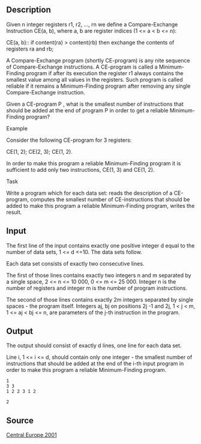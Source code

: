 <h2>Description</h2><p>Given n integer registers r1, r2, ..., rn we define a Compare-Exchange Instruction CE(a, b), where a, b are register indices (1 &lt;= a &lt; b &lt;= n):
</p>
CE(a, b)::
if content(ra) &gt; content(rb) then
exchange the contents of registers ra and rb;

A Compare-Exchange program (shortly CE-program) is any nite sequence of Compare-Exchange instructions. A CE-program is called a Minimum-Finding program if after its execution the register r1 always contains the smallest value among all values in the registers. Such program is called reliable if it remains a Minimum-Finding program after removing any single Compare-Exchange instruction.

Given a CE-program P , what is the smallest number of instructions that should be added at the end of program P in order to get a reliable Minimum-Finding program?


Example

Consider the following CE-program for 3 registers:

CE(1, 2); CE(2, 3); CE(1, 2).

In order to make this program a reliable Minimum-Finding program it is sufficient to add only two instructions, CE(1, 3) and CE(1, 2).


Task

Write a program which for each data set:
reads the description of a CE-program,
computes the smallest number of CE-instructions that should be added to make this program a reliable Minimum-Finding program, 
writes the result.
<h2>Input</h2><p>The first line of the input contains exactly one positive integer d equal to the number of data sets, 1 &lt;= d &lt;=10. The data sets follow.
</p>
Each data set consists of exactly two consecutive lines.

The first of those lines contains exactly two integers n and m separated by a single space, 2 &lt;= n &lt;= 10 000, 0 &lt;= m &lt;= 25 000. Integer n is the number of registers and integer m is the number of program instructions. 

The second of those lines contains exactly 2m integers separated by single spaces - the program 
itself. Integers aj, bj on positions 2j -1 and 2j, 1 &lt; j &lt; m, 1 &lt;= aj &lt; bj &lt;= n, are parameters of the j-th instruction in the program.
<h2>Output</h2><p>The output should consist of exactly d lines, one line for each data set.
</p>
Line i, 1 &lt;= i &lt;= d, should contain only one integer - the smallest number of instructions that should be added at the end of the i-th input program in order to make this program a reliable Minimum-Finding program.
<pre><code class="language-input1">1
3 3
1 2 2 3 1 2</code></pre><pre><code class="language-output1">2</code></pre><h2>Source</h2><a href="searchproblem?field=source&amp;key=Central+Europe+2001">Central Europe 2001</a>